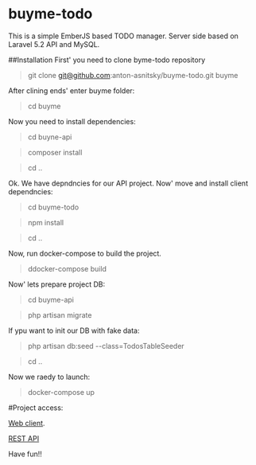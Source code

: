 # buyme-todo

This is a simple EmberJS based TODO manager.
Server side based on Laravel 5.2 API and MySQL.

##Installation
First' you need to clone byme-todo repository
>git clone git@github.com:anton-asnitsky/buyme-todo.git buyme

After clining ends' enter buyme folder:
>cd buyme

Now you need to install dependencies:
>cd buyne-api

>composer install

>
>cd ..

Ok. We have depndncies for our API project. Now' move and install client dependncies:
>cd buyme-todo

>npm install

>cd ..

Now, run docker-compose to build the project.
>ddocker-compose build

Now' lets prepare project DB:
>cd buyme-api

>php artisan migrate

If ypu want to init our DB with fake data:

>php artisan db:seed --class=TodosTableSeeder

>cd ..

Now we raedy to launch:
>docker-compose up

#Project access:

[Web client](https://localhost:4200).

[REST API](http:/localhost:8080/todos)

Have fun!!


